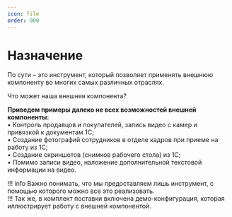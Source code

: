 ```yaml
---
icon: file
order: 900
---
```


# Назначение

По сути – это инструмент, который позволяет применять внешнюю компоненту во многих самых различных отраслях.  

Что может наша внешняя компонента?  

**Приведем примеры далеко не всех возможностей внешней компоненты:**  
 •	Контроль продавцов и покупателей, запись видео с камер и привязкой к документам 1С;  
 •	Создание фотографий сотрудников в отделе кадров при приеме на работу из 1С;  
 •	Создание скриншотов (снимков рабочего стола) из 1С;   
 •	Помимо записи видео, наложение дополнительной текстовой информации на видео.  

!!! info
Важно понимать, что мы предоставляем лишь инструмент, с помощью которого можно все это реализовать.   
!!!
Так же, в комплект поставки включена демо-конфигурация, которая иллюстрирует работу с внешней компонентой.
